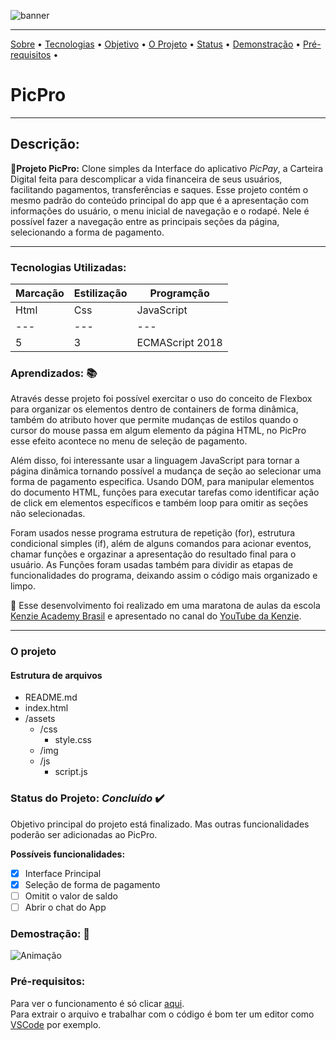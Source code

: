 ![banner](https://user-images.githubusercontent.com/98659450/155864358-82bddd23-a9f1-4403-a756-13d313ee4f8e.png)

***
<p align ="center">

 <a href="#Descrição">Sobre</a> •
 <a href="#Tecnologias Utilizadas">Tecnologias</a> •
 <a href="#Aprendizados">Objetivo</a> •
 <a href="#O Projeto">O Projeto</a> •
 <a href="#Status">Status</a> •
 <a href="#Demostração">Demonstração</a> •
 <a href="#Pré-requisitos">Pré-requisitos</a> •
 
</p>

 # PicPro

***

 ## Descrição:
  **🔗Projeto PicPro:** Clone simples da Interface do aplicativo *PicPay*, a Carteira Digital feita para descomplicar a vida financeira de seus usuários, facilitando pagamentos, transferências e saques. Esse projeto contém o mesmo padrão do conteúdo principal do app que é a apresentação com informações do usuário, o menu inicial de navegação e o rodapé. Nele é possível fazer a navegação entre as principais seções da página, selecionando a forma de pagamento.    

***

### Tecnologias Utilizadas:
Marcação | Estilização | Programção
---|---|---
Html | Css | JavaScript
---|---|---
5 | 3 | ECMAScript 2018

 
### Aprendizados: 📚 

 <p> Através desse projeto foi possível exercitar o uso do conceito de Flexbox para organizar os elementos dentro de containers de forma dinâmica, também do atributo hover que permite mudanças de estilos quando o cursor do mouse passa em algum elemento da página HTML, no PicPro esse efeito acontece no menu de seleção de pagamento. </p> 
 
 <p> Além disso, foi interessante usar a linguagem JavaScript para tornar a página dinâmica tornando possível a mudança de seção  ao selecionar uma forma de pagamento especifica. Usando DOM, para manipular elementos do documento HTML, funções para executar tarefas como identificar ação de click em elementos específicos e também loop para omitir as seções não selecionadas. </p>

<p>  Foram usados nesse programa estrutura de repetição (for), estrutura condicional simples (if), além de alguns comandos para acionar eventos, chamar funções e orgazinar a apresentação do resultado final para o usuário. As Funções foram usadas também para dividir as etapas de funcionalidades do programa, deixando assim o código mais organizado e limpo.
 </p>
<p>
    🔗 Esse desenvolvimento foi realizado em uma maratona de aulas da escola <a href="https://kenzie.com.br/" rel="nofollow">Kenzie Academy Brasil</a> e apresentado no canal do <a href="https://www.youtube.com/c/KenzieAcademyBrasil">YouTube da Kenzie</a>.
</p>

***

### O projeto

#### Estrutura de arquivos

* README.md
* index.html
* /assets
    - /css
        - style.css
    - /img
    - /js
        - script.js

### Status do Projeto: *Concluído* ✔️
Objetivo principal do projeto está finalizado. Mas outras funcionalidades poderão ser adicionadas ao PicPro.

**Possíveis funcionalidades:**
 - [x] Interface Principal
 - [x] Seleção de forma de pagamento
 - [ ] Omitit o valor de saldo
 - [ ] Abrir o chat do App

### Demostração: 🎥
![Animação](https://user-images.githubusercontent.com/98659450/155865785-c00d109a-9dd9-4458-8e8b-2f5eeb71b352.gif)

### Pré-requisitos:

Para ver o funcionamento é só clicar [aqui](). <br>
Para extrair o arquivo e trabalhar com o código é bom ter um editor como [VSCode](https://code.visualstudio.com/) por exemplo.

